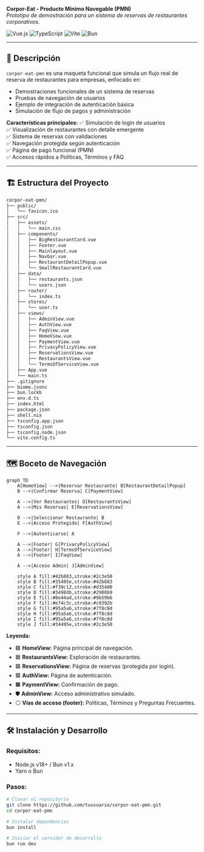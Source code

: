 **Corpor-Eat - Producto Mínimo Navegable (PMN)**  
*Prototipo de demostración para un sistema de reservas de restaurantes corporativos.*

![Vue.js](https://img.shields.io/badge/Vue-3.x-42b883?style=flat&logo=vue.js)
![TypeScript](https://img.shields.io/badge/TypeScript-5.x-blue?style=flat&logo=typescript)
![Vite](https://img.shields.io/badge/Vite-5.x-646CFF?style=flat&logo=vite)
![Bun](https://img.shields.io/badge/Bun-1.x-black?style=flat&logo=bun)

---

## 📌 Descripción

`corpor-eat-pmn` es una maqueta funcional que simula un flujo real de reserva de restaurantes para empresas, enfocado en:

- Demostraciones funcionales de un sistema de reservas
- Pruebas de navegación de usuarios
- Ejemplo de integración de autenticación básica
- Simulación de flujo de pagos y administración

**Características principales:**
✅ Simulación de login de usuarios  
✅ Visualización de restaurantes con detalle emergente  
✅ Sistema de reservas con validaciones  
✅ Navegación protegida según autenticación  
✅ Página de pago funcional (PMN)  
✅ Accesos rápidos a Políticas, Términos y FAQ

---

## 🏗️ Estructura del Proyecto

```bash
corpor-eat-pmn/
├── public/
│   └── favicon.ico
├── src/
│   ├── assets/
│   │   └── main.css
│   ├── components/
│   │   ├── BigRestaurantCard.vue
│   │   ├── Footer.vue
│   │   ├── Mainlayout.vue
│   │   ├── Navbar.vue
│   │   ├── RestaurantDetailPopup.vue
│   │   └── SmallRestaurantCard.vue
│   ├── data/
│   │   ├── restaurants.json
│   │   └── users.json
│   ├── router/
│   │   └── index.ts
│   ├── stores/
│   │   └── user.ts
│   ├── views/
│   │   ├── AdminView.vue
│   │   ├── AuthView.vue
│   │   ├── FaqView.vue
│   │   ├── HomeView.vue
│   │   ├── PaymentView.vue
│   │   ├── PrivacyPolicyView.vue
│   │   ├── ReservationsView.vue
│   │   ├── RestaurantsView.vue
│   │   └── TermsOfServiceView.vue
│   ├── App.vue
│   └── main.ts
├── .gitignore
├── biome.jsonc
├── bun.lockb
├── env.d.ts
├── index.html
├── package.json
├── shell.nix
├── tsconfig.app.json
├── tsconfig.json
├── tsconfig.node.json
└── vite.config.ts
```

---

## 🗺️ Boceto de Navegación

```mermaid
graph TD
    A[HomeView] -->|Reservar Restaurante| B[RestaurantDetailPopup]
    B -->|Confirmar Reserva| C[PaymentView]

    A -->|Ver Restaurantes| D[RestaurantsView]
    A -->|Mis Reservas| E[ReservationsView]

    D -->|Seleccionar Restaurante| B
    E -->|Acceso Protegido| F[AuthView]

    F -->|Autenticarse| A

    A -->|Footer| G[PrivacyPolicyView]
    A -->|Footer| H[TermsOfServiceView]
    A -->|Footer| I[FaqView]

    A -->|Acceso Admin| J[AdminView]

    style A fill:#42b883,stroke:#2c3e50
    style B fill:#35495e,stroke:#42b883
    style C fill:#f39c12,stroke:#d35400
    style D fill:#3498db,stroke:#2980b9
    style E fill:#8e44ad,stroke:#9b59b6
    style F fill:#e74c3c,stroke:#c0392b
    style G fill:#95a5a6,stroke:#7f8c8d
    style H fill:#95a5a6,stroke:#7f8c8d
    style I fill:#95a5a6,stroke:#7f8c8d
    style J fill:#34495e,stroke:#2c3e50
```

**Leyenda:**
- 🟩 **HomeView:** Página principal de navegación.
- 🟦 **RestaurantsView:** Exploración de restaurantes.
- 🟪 **ReservationsView:** Página de reservas (protegida por login).
- 🟥 **AuthView:** Página de autenticación.
- 🟧 **PaymentView:** Confirmación de pago.
- 🛡️ **AdminView:** Acceso administrativo simulado.
- ⚪ **Vías de acceso (footer):** Políticas, Términos y Preguntas Frecuentes.

---

## 🛠️ Instalación y Desarrollo

### Requisitos:
- Node.js v18+ / Bun v1.x
- Yarn o Bun

### Pasos:
```bash
# Clonar el repositorio
git clone https://github.com/tuusuario/corpor-eat-pmn.git
cd corpor-eat-pmn

# Instalar dependencias
bun install

# Iniciar el servidor de desarrollo
bun run dev
```
